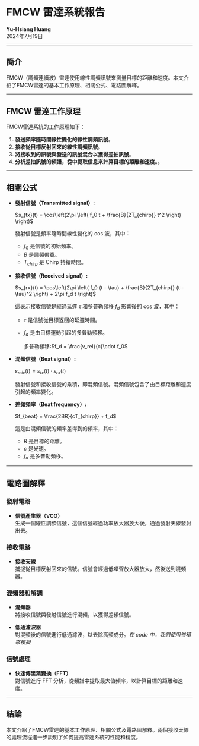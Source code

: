 # FMCW 雷達系統報告

**Yu-Hsiang Huang**  
2024年7月19日

---

## 簡介

FMCW（調頻連續波）雷達使用線性調頻訊號來測量目標的距離和速度。本文介紹了FMCW雷達的基本工作原理、相關公式、電路圖解釋。

---

## FMCW 雷達工作原理

FMCW雷達系統的工作原理如下：

1. **發送頻率隨時間線性變化的線性調頻訊號**。
2. **接收從目標反射回來的線性調頻訊號**。
3. **將接收到的訊號與發送的訊號混合以獲得差拍訊號**。
4. **分析差拍訊號的頻譜，從中提取信息來計算目標的距離和速度。**。

---

## 相關公式

- **發射信號（Transmitted signal）:**

  $s_{tx}(t) = \cos\left(2\pi \left( f_0 t + \frac{B}{2T_{chirp}} t^2 \right) \right)$

  發射信號是頻率隨時間線性變化的 cos 波，其中：
  - $f_0$ 是信號的初始頻率。
  - $B$ 是調頻帶寬。
  - $T_{chirp}$ 是 Chirp 持續時間。

- **接收信號（Received signal）:**

  $s_{rx}(t) = \cos\left(2\pi \left( f_0 (t - \tau) + \frac{B}{2T_{chirp}} (t - \tau)^2 \right) + 2\pi f_d t \right)$

  這表示接收信號是經過延遲 $\tau$ 和多普勒頻移 $f_d$ 影響後的 cos 波，其中：
  - $\tau$ 是信號從目標返回的延遲時間。
  - $f_d$ 是由目標運動引起的多普勒頻移。

    多普勒頻移:$f_d = \frac{v_rel}{c}\cdot f_0$


- **混頻信號（Beat signal）:**

  $s_{mix}(t) = s_{tx}(t) \cdot s_{rx}(t)$

  發射信號和接收信號的乘積，即混頻信號。混頻信號包含了由目標距離和速度引起的頻率變化。

- **差頻頻率（Beat frequency）:**

  $f_{beat} = \frac{2BR}{cT_{chirp}} + f_d$

  這是由混頻信號的頻率差得到的頻率，其中：
  - $R$ 是目標的距離。
  - $c$ 是光速。
  - $f_d$ 是多普勒頻移。

---

## 電路圖解釋

### 發射電路

- **信號產生器（VCO）**  
  生成一個線性調頻信號，這個信號經過功率放大器放大後，通過發射天線發射出去。

### 接收電路

- **接收天線**  
  捕捉從目標反射回來的信號。信號會經過低噪聲放大器放大，然後送到混頻器。

### 混頻器和解調

- **混頻器**  
  將接收信號與發射信號進行混頻，以獲得差頻信號。
  
- **低通濾波器**  
  對混頻後的信號進行低通濾波，以去除高頻成分。*在 code 中，我們使用卷積來模擬*

### 信號處理

- **快速傅里葉變換（FFT）**  
  對信號進行 FFT 分析，從頻譜中提取最大值頻率，以計算目標的距離和速度。

---

## 結論

本文介紹了FMCW雷達的基本工作原理、相關公式及電路圖解釋。兩個接收天線的處理流程進一步說明了如何提高雷達系統的性能和精度。
